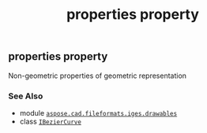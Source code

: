 ﻿---
title: properties property
second_title: Aspose.CAD for Python via .NET API References
description: 
type: docs
weight: 80
url: /aspose.cad.fileformats.iges.drawables/ibeziercurve/properties/
is_root: false
---

## properties property


Non-geometric properties of geometric representation

### See Also
* module [`aspose.cad.fileformats.iges.drawables`](../../)
* class [`IBezierCurve`](/cad/python-net/aspose.cad.fileformats.iges.drawables/ibeziercurve)
